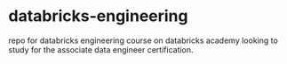 # databricks-engineering
repo for databricks engineering course on databricks academy looking to study for the associate data engineer certification.
